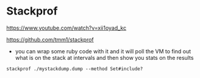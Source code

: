 # Stackprof

https://www.youtube.com/watch?v=xii1oyad_kc

https://github.com/tmm1/stackprof

- you can wrap some ruby code with it and it will poll the VM to find out what
  is on the stack at intervals and then show you stats on the results

```
stackprof ./mystackdump.dump --method Set#include?
```
